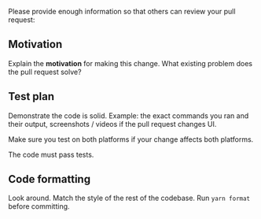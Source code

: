 Please provide enough information so that others can review your pull request:

## Motivation

Explain the **motivation** for making this change. What existing problem does the pull request solve?

## Test plan

Demonstrate the code is solid. Example: the exact commands you ran and their output, screenshots / videos if the pull request changes UI.

Make sure you test on both platforms if your change affects both platforms.

The code must pass tests.

## Code formatting

Look around. Match the style of the rest of the codebase. Run `yarn format` before committing.
